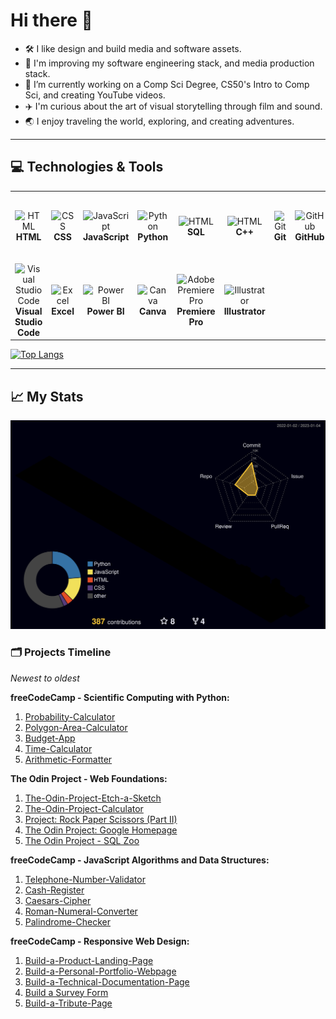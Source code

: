 

# Hi there 👋

- :hammer_and_wrench: I like design and build media and software assets.
- :movie_camera: I'm improving my software engineering stack, and media production stack. 
- 🌱 I’m currently working on a Comp Sci Degree, CS50's Intro to Comp Sci, and creating YouTube videos. 
- :airplane: I'm curious about the art of visual storytelling through film and sound.
- :earth_asia: I enjoy traveling the world, exploring, and creating adventures.  

- - - -

<!-- SKILLS TABLE AND ICONS --> 

## :computer: Technologies & Tools

<table>
  <tr> <!-- Start - Table Row 1 --> 
    <td align="center" height="108" width="108">
      <img
        src="https://cdn.jsdelivr.net/gh/devicons/devicon/icons/html5/html5-plain.svg"
        width="48"
        height="48"
        alt="HTML"
      />
      <br/> <strong> HTML </strong>
    </td>
    <td align="center" height="108" width="108">
      <img
        src="https://cdn.jsdelivr.net/gh/devicons/devicon/icons/css3/css3-plain.svg"
        width="48"
        height="48"
        alt="CSS"
      />
      <br/> <strong> CSS </strong>
    </td>
    <td align="center" height="108" width="108">
      <img
        src="https://cdn.jsdelivr.net/gh/devicons/devicon/icons/javascript/javascript-plain.svg"
        width="48"
        height="48"
        alt="JavaScript"
      />
      <br/> <strong> JavaScript </strong>
    </td>
    <td align="center" height="108" width="108">
      <img
        src="https://cdn.jsdelivr.net/gh/devicons/devicon/icons/python/python-original.svg"
        width="48"
        height="48"
        alt="Python""
      />
      <br/> <strong> Python </strong>
    </td>
    <td align="center" height="108" width="108">
      <img
        src="https://cdn.jsdelivr.net/gh/devicons/devicon/icons/mysql/mysql-original.svg"
        width="48"
        height="48"
        alt="HTML"
      />
      <br/> <strong> SQL </strong>
    </td>
    <td align="center" height="108" width="108">
      <img
        src="https://cdn.jsdelivr.net/gh/devicons/devicon/icons/cplusplus/cplusplus-original.svg"
        width="48"
        height="48"
        alt="HTML"
      />
      <br/> <strong> C++ </strong>
    </td>
    <td align="center" height="108" width="108">
      <img
        src="https://cdn.jsdelivr.net/gh/devicons/devicon/icons/git/git-original.svg"
        width="48"
        height="48"
        alt="Git"
      />
      <br /><strong> Git </strong>
    </td>
    <td align="center" height="108" width="108">
      <img
        src="https://cdn.jsdelivr.net/gh/devicons/devicon/icons/github/github-original.svg"
        width="48"
        height="48"
        alt="GitHub"
      />    
      <br /><strong> GitHub </strong>
    </td>
  </tr> <!-- End - Table Row 1 -->        
  <tr> <!-- Start Table Row 2 --> 
    <td align="center" height="108" width="108">
      <img
        src="https://cdn.jsdelivr.net/gh/devicons/devicon/icons/vscode/vscode-original.svg"
        width="48"
        height="48"
        alt="Visual Studio Code"
      />
      <br/> <strong> Visual Studio Code </strong>
    </td>
    <td align="center" height="108" width="108">
      <img
        src="https://github.com/sempostma/office365-icons/blob/master/svg/excel.svg"
        width="48"
        height="48"
        alt="Excel"
      />
      <br/> <strong> Excel </strong>
    </td>   
    <td align="center" height="108" width="108">
      <img
        src="https://github.com/microsoft/PowerBI-Icons/blob/main/SVG/Power-BI.svg"
        width="48"
        height="48"
        alt="Power BI"
      />
      <br/> <strong> Power BI </strong>
    </td>   
    <td align="center" height="108" width="108">
      <img
        src="https://cdn.jsdelivr.net/gh/devicons/devicon/icons/canva/canva-original.svg"
        width="48"
        height="48"
        alt="Canva"
      />
      <br/> <strong> Canva </strong>
    </td>              
    <td align="center" height="108" width="108">
      <img
        src="https://cdn.jsdelivr.net/gh/devicons/devicon/icons/premierepro/premierepro-original.svg"
        width="48"
        height="48"
        alt="Adobe Premiere Pro"
      />
      <br/> <strong> Premiere Pro </strong>
    </td>          
    <td align="center" height="108" width="108">
      <img
        src="https://cdn.jsdelivr.net/gh/devicons/devicon/icons/illustrator/illustrator-line.svg"
        width="48"
        height="48"
        alt="Illustrator"
      />
      <br/> <strong> Illustrator </strong>
    </td>  
  </tr>  <!-- End - Table Row 2 -->              
</table>  

                         
<!-- TOP LANGUAGES BAR --> 
[![Top Langs](https://github-readme-stats.vercel.app/api/top-langs/?username=iVuDang&layout=compact&theme=react)](https://github.com/anuraghazra/github-readme-stats)

- - - -

<!-- 3D ANIMATED GIT CONTRIBUTION DATA BARS  -->
## :chart_with_upwards_trend: My Stats
![](./profile-3d-contrib/profile-night-rainbow.svg)


                         
<!-- PROJECTS TIMELINE / COLLECTIONS / LISTING  -->
### :card_index_dividers: Projects Timeline
*Newest to oldest*
                         
<strong> freeCodeCamp - Scientific Computing with Python: </strong>
1. [Probability-Calculator](https://github.com/iVuDang/freeCodeCamp-Probability-Calculator)
2. [Polygon-Area-Calculator](https://github.com/iVuDang/freeCodeCamp-Polygon-Area-Calculator)
3. [Budget-App](https://github.com/iVuDang/freeCodeCamp-Budget-App)
4. [Time-Calculator](https://github.com/iVuDang/freeCodeCamp-Time-Calculator)                   
5. [Arithmetic-Formatter](https://github.com/iVuDang/freeCodeCamp-Arithmetic-Formatter)                

<strong> The Odin Project - Web Foundations: </strong>
1. [The-Odin-Project-Etch-a-Sketch](https://github.com/iVuDang/The-Odin-Project-Etch-a-Sketch)  
2. [The-Odin-Project-Calculator](https://github.com/iVuDang/The-Odin-Project-Calculator)
3. [Project: Rock Paper Scissors (Part II)](https://github.com/iVuDang/The-Odin-Project-Rock-Paper-Scissors)                 
4. [The Odin Project: Google Homepage](https://github.com/iVuDang/The-Odin-Project-Google-Homepage)
5.  [The Odin Project - SQL Zoo](https://github.com/iVuDang/The-Odin-Project-SQL-Zoo-SELECT-FROM-WHERE)                      
                         
<strong> freeCodeCamp - JavaScript Algorithms and Data Structures: </strong>
1. [Telephone-Number-Validator](https://github.com/iVuDang/freeCodeCamp-Telephone-Number-Validator)
2. [Cash-Register](https://github.com/iVuDang/freeCodeCamp-Cash-Register)    
3. [Caesars-Cipher](https://github.com/iVuDang/freeCodeCamp-Caesars-Cipher)   
4. [Roman-Numeral-Converter](https://github.com/iVuDang/freeCodeCamp-Roman-Numeral-Converter)   
5. [Palindrome-Checker](https://github.com/iVuDang/freeCodeCamp-Palindrome-Checker) 
                               
<strong> freeCodeCamp - Responsive Web Design: </strong>    
1. [Build-a-Product-Landing-Page](https://github.com/iVuDang/freeCodeCamp-Build-a-Product-Landing-Page)
2. [Build-a-Personal-Portfolio-Webpage](https://github.com/iVuDang/freeCodeCamp-Build-a-Personal-Portfolio-Webpage)
3.  [Build-a-Technical-Documentation-Page](https://github.com/iVuDang/freeCodeCamp-Build-a-Technical-Documentation-Page)
4.  [Build a Survey Form](https://github.com/iVuDang/freeCodeCamp-Build-a-Survey-Form)
5.  [Build-a-Tribute-Page](https://github.com/iVuDang/freeCodeCamp-Build-a-Tribute-Page)
                                              
        
                         
<!--
**iVuDang/iVuDang** is a ✨ _special_ ✨ repository because its `README.md` (this file) appears on your GitHub profile.

- 🔭 I’m currently working on ...
- 🌱 I’m currently learning C++
- 👯 I’m looking to collaborate on ...
- 🤔 I’m looking for help with ...
- 💬 Ask me about ...
- 📫 How to reach me: ...
- 😄 
- ⚡ Fun fact: ...


Themes:
react
github_dark
algolia

:airplane:
:world_map:
:earth_asia:
-->

                         
<!--
RESOURCES
https://devicon.dev/

https://github.com/anuraghazra/github-readme-stats

https://github.com/marketplace/actions/github-profile-3d-contrib
https://github.com/yoshi389111/github-profile-3d-contrib

https://shields.io/

https://dev.to/envoy_/150-badges-for-github-pnk
                         
https://github.com/vn7n24fzkq/github-profile-summary-cards

                         

SVG SKILL ICONS ADD LATER:
SOFTWARE
https://cdn.jsdelivr.net/gh/devicons/devicon/icons/react/react-original.svg
https://cdn.jsdelivr.net/gh/devicons/devicon/icons/pandas/pandas-original.svg
https://cdn.jsdelivr.net/gh/devicons/devicon/icons/numpy/numpy-original.svg
https://cdn.jsdelivr.net/gh/devicons/devicon/icons/nodejs/nodejs-original.svg
https://cdn.jsdelivr.net/gh/devicons/devicon/icons/mongodb/mongodb-original.svg     
https://cdn.jsdelivr.net/gh/devicons/devicon/icons/django/django-plain.svg
https://cdn.jsdelivr.net/gh/devicons/devicon/icons/mysql/mysql-original.svg
https://cdn.jsdelivr.net/gh/devicons/devicon/icons/tensorflow/tensorflow-original.svg
https://cdn.jsdelivr.net/gh/devicons/devicon/icons/postgresql/postgresql-original.svg
https://cdn.jsdelivr.net/gh/devicons/devicon/icons/matlab/matlab-original.svg
                                                                  
                                
MEDIA
https://cdn.jsdelivr.net/gh/devicons/devicon/icons/photoshop/photoshop-plain.svg
https://cdn.jsdelivr.net/gh/devicons/devicon/icons/xd/xd-plain.svg
                                
                                        
SVG SOCIAL MEDIA 
https://cdn.jsdelivr.net/gh/devicons/devicon/icons/linkedin/linkedin-original.svg
https://cdn.jsdelivr.net/gh/devicons/devicon/icons/java/java-original.svg
https://cdn.jsdelivr.net/gh/devicons/devicon/icons/codepen/codepen-plain.svg
                
-->
                         
                         
